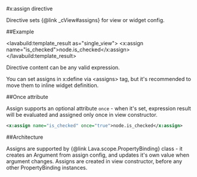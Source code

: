 
#x:assign directive

<script type="lavabuild/eval">result = global.LavaBuild.generateDirectiveInfoBox('assign');</script>

Directive sets {@link _cView#assigns} for view or widget config.

##Example

<lavabuild:template_result as="single_view">
<checkbox>
	<x:assign name="is_checked">node.is_checked</x:assign>
</checkbox>
</lavabuild:template_result>

Directive content can be any valid expression.

You can set assigns in x:define via &lt;assigns&gt; tag, but it's recommended to move them to inline widget definition.

##Once attribute

Assign supports an optional attribute `once` - when it's set, expression result will be evaluated and assigned only once
in view constructor.

```xml
<x:assign name="is_checked" once="true">node.is_checked</x:assign>
```

##Architecture

Assigns are supported by {@link Lava.scope.PropertyBinding} class - it creates an Argument from assign config,
and updates it's own value when argument changes. Assigns are created in view constructor, 
before any other PropertyBinding instances.